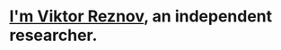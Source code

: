 # [I'm Viktor Reznov](https://callofduty.fandom.com/wiki/Viktor_Reznov), an independent researcher.
